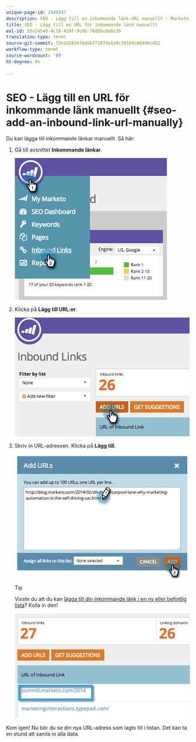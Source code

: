 ```yaml
---
unique-page-id: 2949247
description: SEO - Lägg till en inkommande länk-URL manuellt - Marketo Docs - Produktdokumentation
title: SEO - Lägg till en URL för inkommande länk manuellt
exl-id: 55a74540-4c18-429f-9c9b-76dbbcde0c35
translation-type: tm+mt
source-git-commit: 72e1d29347bd5b77107da1e9c30169cb6490c432
workflow-type: tm+mt
source-wordcount: '89'
ht-degree: 0%

---
```


# SEO - Lägg till en URL för inkommande länk manuellt {#seo-add-an-inbound-link-url-manually}

Du kan lägga till inkommande länkar manuellt. Så här:

1. Gå till avsnittet **Inkommande länkar**.

   ![](assets/image2014-9-18-13-3a40-3a3.png)

1. Klicka på **Lägg till URL:er**.

   ![](assets/image2014-9-18-13-3a40-3a8.png)

1. Skriv in URL-adressen. Klicka på **Lägg till**.

   ![](assets/image2014-9-18-13-3a40-3a32.png)

   >[!TIP]
   >
   >Visste du att du kan [lägga till din inkommande länk i en ny eller befintlig lista](/help/marketo/product-docs/additional-apps/seo/understanding-seo/seo-managing-lists.md)? Kolla in den!

   ![](assets/image2014-9-18-13-3a41-3a14.png)

Kom igen! Nu bör du se din nya URL-adress som lagts till i listan. Det kan ta en stund att samla in alla data.
